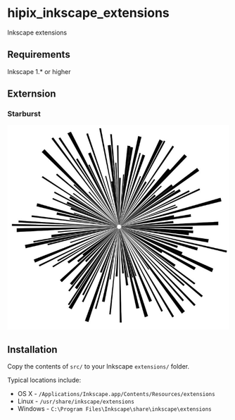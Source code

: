 # hipix_inkscape_extensions
Inkscape extensions
## Requirements
Inkscape 1.* or higher

## Externsion
### Starburst
![starburst](https://github.com/curiousmaster/hipix_inkscape_extensions/blob/main/images/starburst.jpg?raw=true&s=200)

## Installation

Copy the contents of `src/` to your Inkscape `extensions/` folder.

Typical locations include:

* OS X - `/Applications/Inkscape.app/Contents/Resources/extensions`
* Linux - `/usr/share/inkscape/extensions`
* Windows - `C:\Program Files\Inkscape\share\inkscape\extensions`
